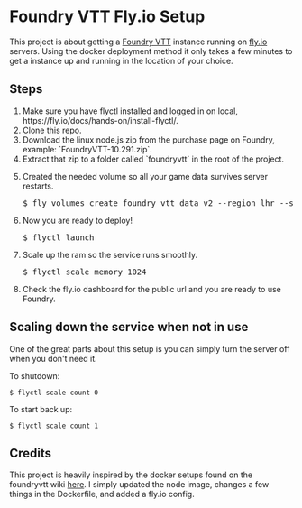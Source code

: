 # Foundry VTT Fly.io Setup

This project is about getting a [Foundry VTT](https://foundryvtt.com/) instance running on
[fly.io](https://fly.io/) servers. Using the docker deployment method it only takes a few minutes to
get a instance up and running in the location of your choice.

## Steps

<ol>
<li>Make sure you have flyctl installed and logged in on local, https://fly.io/docs/hands-on/install-flyctl/.</li>
<li>Clone this repo.</li>
<li>Download the linux node.js zip from the purchase page on Foundry, example: `FoundryVTT-10.291.zip`.</li>
<li>Extract that zip to a folder called `foundryvtt` in the root of the project.</li>
<li>
    <p>Created the needed volume so all your game data survives server restarts.</p>
    <div class="highlight"><pre><span></span>$ fly volumes create foundry_vtt_data_v2 --region lhr --size 20</pre></div>
</li>
<li>
    <p>Now you are ready to deploy!</p>
    <div class="highlight"><pre><span></span>$ flyctl launch</pre></div>
</li>
<li>
    <p>Scale up the ram so the service runs smoothly.</p>
    <div class="highlight"><pre><span></span>$ flyctl scale memory 1024</pre></div>
</li>
<li>Check the fly.io dashboard for the public url and you are ready to use Foundry.</li>
</ol>

## Scaling down the service when not in use

One of the great parts about this setup is you can simply turn the server off when you don't need
it.

To shutdown:

```shell
$ flyctl scale count 0
```

To start back up:

```shell
$ flyctl scale count 1
```

## Credits

This project is heavily inspired by the docker setups found on the foundryvtt wiki
[here](https://foundryvtt.wiki/en/setup/hosting/Docker). I simply updated the node image, changes a
few things in the Dockerfile, and added a fly.io config.
